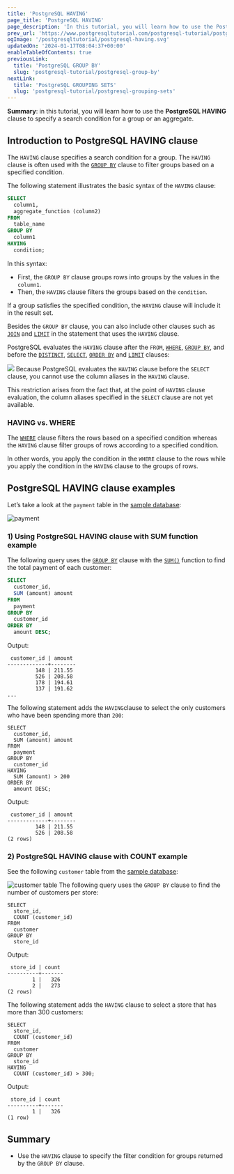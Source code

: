 ```yaml
---
title: 'PostgreSQL HAVING'
page_title: 'PostgreSQL HAVING'
page_description: 'In this tutorial, you will learn how to use the PostgreSQL HAVING clause to filter groups of rows based on a specified condition.'
prev_url: 'https://www.postgresqltutorial.com/postgresql-tutorial/postgresql-having/'
ogImage: '/postgresqltutorial/postgresql-having.svg'
updatedOn: '2024-01-17T08:04:37+00:00'
enableTableOfContents: true
previousLink:
  title: 'PostgreSQL GROUP BY'
  slug: 'postgresql-tutorial/postgresql-group-by'
nextLink:
  title: 'PostgreSQL GROUPING SETS'
  slug: 'postgresql-tutorial/postgresql-grouping-sets'
---
```


**Summary**: in this tutorial, you will learn how to use the **PostgreSQL HAVING** clause to specify a search condition for a group or an aggregate.

## Introduction to PostgreSQL HAVING clause

The `HAVING` clause specifies a search condition for a group. The `HAVING` clause is often used with the [`GROUP BY`](postgresql-group-by) clause to filter groups based on a specified condition.

The following statement illustrates the basic syntax of the `HAVING` clause:

```sql
SELECT
  column1,
  aggregate_function (column2)
FROM
  table_name
GROUP BY
  column1
HAVING
  condition;
```

In this syntax:

- First, the `GROUP BY` clause groups rows into groups by the values in the `column1`.
- Then, the `HAVING` clause filters the groups based on the `condition`.

If a group satisfies the specified condition, the `HAVING` clause will include it in the result set.

Besides the `GROUP BY` clause, you can also include other clauses such as [`JOIN`](postgresql-joins) and [`LIMIT`](postgresql-limit) in the statement that uses the `HAVING` clause.

PostgreSQL evaluates the `HAVING` clause after the `FROM`, [`WHERE`](postgresql-where), [`GROUP BY`](postgresql-group-by), and before the [`DISTINCT`](postgresql-select-distinct), [`SELECT`](postgresql-select), [`ORDER BY`](postgresql-order-by) and [`LIMIT`](postgresql-limit) clauses:

![](/postgresqltutorial/postgresql-having.svg)
Because PostgreSQL evaluates the `HAVING` clause before the `SELECT` clause, you cannot use the column aliases in the `HAVING` clause.

This restriction arises from the fact that, at the point of `HAVING` clause evaluation, the column aliases specified in the `SELECT` clause are not yet available.

### HAVING vs. WHERE

The [`WHERE`](postgresql-where) clause filters the rows based on a specified condition whereas the `HAVING` clause filter groups of rows according to a specified condition.

In other words, you apply the condition in the `WHERE` clause to the rows while you apply the condition in the `HAVING` clause to the groups of rows.

## PostgreSQL HAVING clause examples

Let’s take a look at the `payment` table in the [sample database](../postgresql-getting-started/postgresql-sample-database 'PostgreSQL Sample Database'):

![payment](/postgresqltutorial/payment.png)

### 1\) Using PostgreSQL HAVING clause with SUM function example

The following query uses the [`GROUP BY`](postgresql-group-by) clause with the [`SUM()`](../postgresql-aggregate-functions/postgresql-sum-function) function to find the total payment of each customer:

```sql
SELECT
  customer_id,
  SUM (amount) amount
FROM
  payment
GROUP BY
  customer_id
ORDER BY
  amount DESC;
```

Output:

```text
 customer_id | amount
-------------+--------
         148 | 211.55
         526 | 208.58
         178 | 194.61
         137 | 191.62
...
```

The following statement adds the `HAVING`clause to select the only customers who have been spending more than `200`:

```
SELECT
  customer_id,
  SUM (amount) amount
FROM
  payment
GROUP BY
  customer_id
HAVING
  SUM (amount) > 200
ORDER BY
  amount DESC;
```

Output:

```text
 customer_id | amount
-------------+--------
         148 | 211.55
         526 | 208.58
(2 rows)
```

### 2\) PostgreSQL HAVING clause with COUNT example

See the following `customer` table from the [sample database](../postgresql-getting-started/postgresql-sample-database):

![customer table](/postgresqltutorial/customer-table.png)
The following query uses the `GROUP BY` clause to find the number of customers per store:

```
SELECT
  store_id,
  COUNT (customer_id)
FROM
  customer
GROUP BY
  store_id
```

Output:

```text
 store_id | count
----------+-------
        1 |   326
        2 |   273
(2 rows)
```

The following statement adds the `HAVING` clause to select a store that has more than 300 customers:

```
SELECT
  store_id,
  COUNT (customer_id)
FROM
  customer
GROUP BY
  store_id
HAVING
  COUNT (customer_id) > 300;
```

Output:

```
 store_id | count
----------+-------
        1 |   326
(1 row)
```

## Summary

- Use the `HAVING` clause to specify the filter condition for groups returned by the `GROUP BY` clause.
